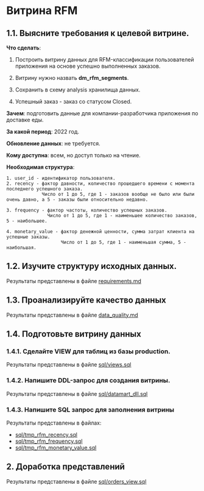 # Витрина RFM

## 1.1. Выясните требования к целевой витрине.

**Что сделать**: 

 1. Построить витрину данных для RFM-классификации пользователей приложения на основе успешно выполненных заказов. 
 
 2. Витрину нужно назвать **dm_rfm_segments**. 
 
 3. Сохранить в схему analysis хранилища данных. 
 
 4. Успешный заказ - заказ со статусом Closed.

**Зачем**: подготовить данные для компании-разработчика приложения по доставке еды.

**За какой период**: 2022 год.

**Обновление данных**: не требуется.

**Кому доступна**: всем, но доступ только на чтение.

**Необходимая структура**:

    1. user_id - идентификатор пользователя.
    2. recency - фактор давности, количество прошедшего времени с момента последнего успешного заказа.
                 Число от 1 до 5, где 1 - заказов вообще не было или были очень давно, а 5 - заказы были относительно недавно.

    3. frequency - фактор частоты, количество успешных заказов.
                   Число от 1 до 5, где 1 - наименьшее количество заказов, 5 - наибольшее.

    4. monetary_value - фактор денежной ценности, сумма затрат клиента на успешные заказы.
                        Число от 1 до 5, где 1 - наименьшая сумма, 5 - наибольшая.


## 1.2. Изучите структуру исходных данных.
Результаты представлены в файле [requirements.md](requirements.md)

## 1.3. Проанализируйте качество данных

Результаты представлены в файле [data_quality.md](data_quality.md)


## 1.4. Подготовьте витрину данных

### 1.4.1. Сделайте VIEW для таблиц из базы production.

Результаты представлены в файле [sql/views.sql](sql/views.sql)

### 1.4.2. Напишите DDL-запрос для создания витрины.

Результаты представлены в файле [sql/datamart_dll.sql](sql/datamart_dll.sql)

### 1.4.3. Напишите SQL запрос для заполнения витрины

Результаты представлены в файлах:

  - [sql/tmp_rfm_recency.sql](sql/tmp_rfm_recency.sql)
  - [sql/tmp_rfm_frequency.sql](sql/tmp_rfm_frequency.sql)
  - [sql/tmp_rfm_monetary_value.sql](sql/tmp_rfm_monetary_value.sql)


## 2. Доработка представлений

Результаты представлены в файле [sql/orders_view.sql](sql/orders_view.sql)